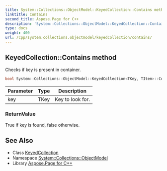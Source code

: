 ```yaml
---
title: System::Collections::ObjectModel::KeyedCollection::Contains method
linktitle: Contains
second_title: Aspose.Page for C++
description: 'System::Collections::ObjectModel::KeyedCollection::Contains method. Checks if key is present in container in C++.'
type: docs
weight: 400
url: /cpp/system.collections.objectmodel/keyedcollection/contains/
---
```

## KeyedCollection::Contains method


Checks if key is present in container.

```cpp
bool System::Collections::ObjectModel::KeyedCollection<TKey, TItem>::Contains(TKey key)
```


| Parameter | Type | Description |
| --- | --- | --- |
| key | TKey | Key to look for. |

### ReturnValue

True if key is found, false otherwise.

## See Also

* Class [KeyedCollection](../)
* Namespace [System::Collections::ObjectModel](../../)
* Library [Aspose.Page for C++](../../../)
